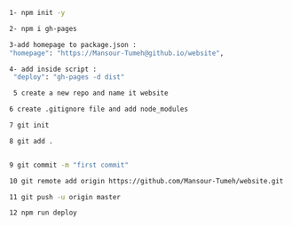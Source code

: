```sh
1- npm init -y 
``` 
```sh
2- npm i gh-pages
``` 
```sh
3-add homepage to package.json : 
"homepage": "https://Mansour-Tumeh@github.io/website",
```
```sh
4- add inside script :
 "deploy": "gh-pages -d dist"
 ```
```sh
 5 create a new repo and name it website
 ```
 ```sh
 6 create .gitignore file and add node_modules 
 ```
 ```sh
 7 git init 
 ```
 ```sh
 8 git add .
 ```
 ```sh

 9 git commit -m "first commit"
 ```
 ```sh
 10 git remote add origin https://github.com/Mansour-Tumeh/website.git 
  ```
 ```sh  
 11 git push -u origin master
 ```
 ```sh
 12 npm run deploy
 ```


